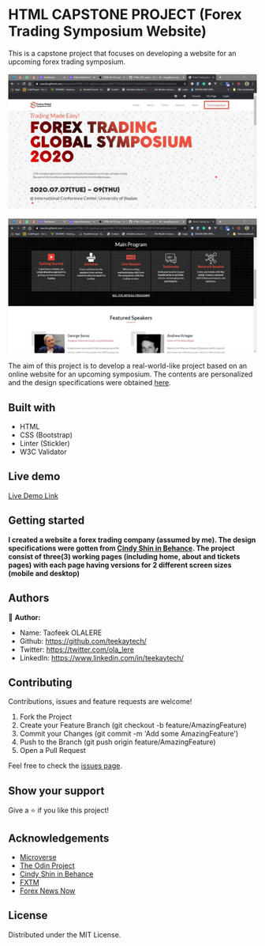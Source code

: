 # HTML CAPSTONE PROJECT (Forex Trading Symposium Website)

This is a capstone project that focuses on developing a website for an upcoming forex trading symposium.
<br><br><img src="assets/img/home1.jpg"><br>
<br><img src="assets/img/home2.jpg"><br>

The aim of this project is to develop a real-world-like project based on an online website for an upcoming symposium. The contents are personalized and the design specifications were obtained [here](https://www.behance.net/gallery/29845175/CC-Global-Summit-2015).

## Built with
  * HTML 
  * CSS (Bootstrap)
  * Linter (Stickler)
  * W3C Validator

## Live demo
[Live Demo Link](https://rawcdn.githack.com/teekaytech/HTML-CSS-capstone-project/b16bad436643710aa599642abbcad6a4af92a107/index.html)

## Getting started
**I created a website a forex trading company (assumed by me). The design specifications were gotten from [Cindy Shin in Behance](https://www.behance.net/adagio07). The project consist of three(3) working pages (including home, about and tickets pages) with each page having versions for 2 different screen sizes (mobile and desktop)**

## Authors
 :bust_in_silhouette: **Author:**
 * Name: Taofeek OLALERE
 * Github: https://github.com/teekaytech/
 * Twitter: https://twitter.com/ola_lere
 * LinkedIn: https://www.linkedin.com/in/teekaytech/

## Contributing
Contributions, issues and feature requests are welcome!

   1. Fork the Project
   2. Create your Feature Branch (git checkout -b feature/AmazingFeature)
   3. Commit your Changes (git commit -m 'Add some AmazingFeature')
   4. Push to the Branch (git push origin feature/AmazingFeature)
   5. Open a Pull Request

Feel free to check the [issues page](https://github.com/teekaytech/HTML-CSS-capstone-project/issues).

## Show your support
Give a :star: if you like this project!

## Acknowledgements
  * [Microverse](https://www.microverse.org/)
  * [The Odin Project](https://www.theodinproject.com/courses/html5-and-css3/lessons/embedding-images-and-video#introduction)
  * [Cindy Shin in Behance](https://www.behance.net/gallery/29845175/CC-Global-Summit-2015)
  * [FXTM](https://www.forextimeir.com/education/forex-seminars)
  * [Forex News Now](https://www.forexnewsnow.com/education/forex-basics/top-10-most-successful-forex-traders-in-the-world/)


## License
 Distributed under the MIT License.
